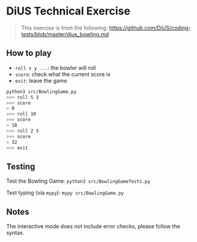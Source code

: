 # DiUS Technical Exercise

> This exercise is from the following: https://github.com/DiUS/coding-tests/blob/master/dius_bowling.md

## How to play

* `roll x y ...`: the bowler will roll
* `score`: check what the current score is
* `exit`: leave the game

```bash
python3 src/BowlingGame.py
>>> roll 5 3
>>> score
> 8
>>> roll 10
>>> score
> 18
>>> roll 2 5
>>> score
> 32
>>> exit
```

## Testing

Test the Bowling Game: `python3 src/BowlingGameTests.py`

Test typing (via `mypy`): `mypy src/BowlingGame.py`

## Notes

The interactive mode does not include error checks, please follow the syntax.
